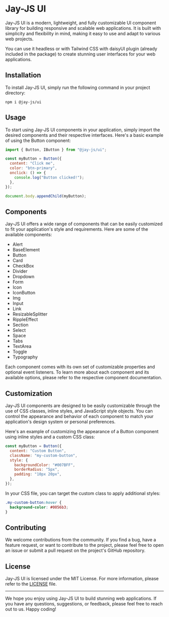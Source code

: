 # Jay-JS UI

Jay-JS UI is a modern, lightweight, and fully customizable UI component library for building responsive and scalable web applications. It is built with simplicity and flexibility in mind, making it easy to use and adapt to various web projects.

You can use it headless or with Tailwind CSS with daisyUI plugin (already included in the package) to create stunning user interfaces for your web applications.

## Installation

To install Jay-JS UI, simply run the following command in your project directory:

```
npm i @jay-js/ui
```

## Usage

To start using Jay-JS UI components in your application, simply import the desired components and their respective interfaces. Here's a basic example of using the Button component:

```javascript
import { Button, IButton } from "@jay-js/ui";

const myButton = Button({
  content: "Click me",
  color: "btn-primary",
  onclick: () => {
    console.log("Button clicked!");
  },
});

document.body.appendChild(myButton);
```

## Components

Jay-JS UI offers a wide range of components that can be easily customized to fit your application's style and requirements. Here are some of the available components:

- Alert
- BaseElement
- Button
- Card
- CheckBox
- Divider
- Dropdown
- Form
- Icon
- IconButton
- Img
- Input
- Link
- ResizableSplitter
- RippleEffect
- Section
- Select
- Space
- Tabs
- TextArea
- Toggle
- Typography

Each component comes with its own set of customizable properties and optional event listeners. To learn more about each component and its available options, please refer to the respective component documentation.

## Customization

Jay-JS UI components are designed to be easily customizable through the use of CSS classes, inline styles, and JavaScript style objects. You can control the appearance and behavior of each component to match your application's design system or personal preferences.

Here's an example of customizing the appearance of a Button component using inline styles and a custom CSS class:

```javascript
const myButton = Button({
  content: "Custom Button",
  className: "my-custom-button",
  style: {
    backgroundColor: "#007BFF",
    borderRadius: "5px",
    padding: "10px 20px",
  },
});
```

In your CSS file, you can target the custom class to apply additional styles:

```css
.my-custom-button:hover {
  background-color: #0056b3;
}
```

## Contributing

We welcome contributions from the community. If you find a bug, have a feature request, or want to contribute to the project, please feel free to open an issue or submit a pull request on the project's GitHub repository.

## License

Jay-JS UI is licensed under the MIT License. For more information, please refer to the [LICENSE](LICENSE) file.

---

We hope you enjoy using Jay-JS UI to build stunning web applications. If you have any questions, suggestions, or feedback, please feel free to reach out to us. Happy coding!